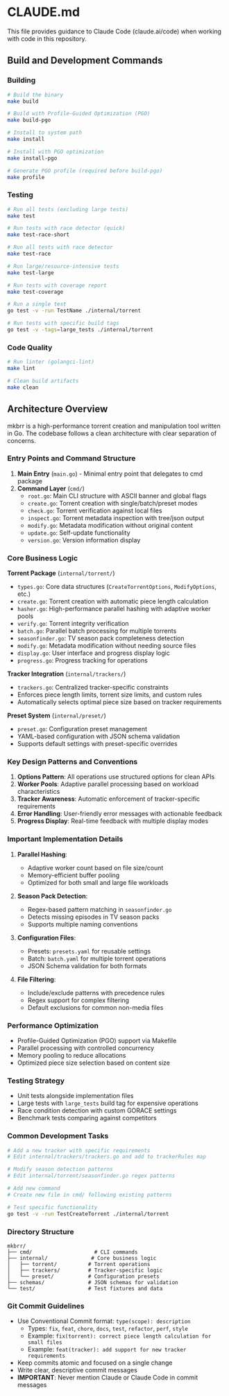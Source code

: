 # CLAUDE.md

This file provides guidance to Claude Code (claude.ai/code) when working with code in this repository.

## Build and Development Commands

### Building
```bash
# Build the binary
make build

# Build with Profile-Guided Optimization (PGO)
make build-pgo

# Install to system path
make install

# Install with PGO optimization
make install-pgo

# Generate PGO profile (required before build-pgo)
make profile
```

### Testing
```bash
# Run all tests (excluding large tests)
make test

# Run tests with race detector (quick)
make test-race-short

# Run all tests with race detector
make test-race

# Run large/resource-intensive tests
make test-large

# Run tests with coverage report
make test-coverage

# Run a single test
go test -v -run TestName ./internal/torrent

# Run tests with specific build tags
go test -v -tags=large_tests ./internal/torrent
```

### Code Quality
```bash
# Run linter (golangci-lint)
make lint

# Clean build artifacts
make clean
```

## Architecture Overview

mkbrr is a high-performance torrent creation and manipulation tool written in Go. The codebase follows a clean architecture with clear separation of concerns.

### Entry Points and Command Structure

1. **Main Entry** (`main.go`) - Minimal entry point that delegates to cmd package
2. **Command Layer** (`cmd/`)
   - `root.go`: Main CLI structure with ASCII banner and global flags
   - `create.go`: Torrent creation with single/batch/preset modes
   - `check.go`: Torrent verification against local files
   - `inspect.go`: Torrent metadata inspection with tree/json output
   - `modify.go`: Metadata modification without original content
   - `update.go`: Self-update functionality
   - `version.go`: Version information display

### Core Business Logic

**Torrent Package** (`internal/torrent/`)
- `types.go`: Core data structures (`CreateTorrentOptions`, `ModifyOptions`, etc.)
- `create.go`: Torrent creation with automatic piece length calculation
- `hasher.go`: High-performance parallel hashing with adaptive worker pools
- `verify.go`: Torrent integrity verification
- `batch.go`: Parallel batch processing for multiple torrents
- `seasonfinder.go`: TV season pack completeness detection
- `modify.go`: Metadata modification without needing source files
- `display.go`: User interface and progress display logic
- `progress.go`: Progress tracking for operations

**Tracker Integration** (`internal/trackers/`)
- `trackers.go`: Centralized tracker-specific constraints
- Enforces piece length limits, torrent size limits, and custom rules
- Automatically selects optimal piece size based on tracker requirements

**Preset System** (`internal/preset/`)
- `preset.go`: Configuration preset management
- YAML-based configuration with JSON schema validation
- Supports default settings with preset-specific overrides

### Key Design Patterns and Conventions

1. **Options Pattern**: All operations use structured options for clean APIs
2. **Worker Pools**: Adaptive parallel processing based on workload characteristics
3. **Tracker Awareness**: Automatic enforcement of tracker-specific requirements
4. **Error Handling**: User-friendly error messages with actionable feedback
5. **Progress Display**: Real-time feedback with multiple display modes

### Important Implementation Details

1. **Parallel Hashing**: 
   - Adaptive worker count based on file size/count
   - Memory-efficient buffer pooling
   - Optimized for both small and large file workloads

2. **Season Pack Detection**:
   - Regex-based pattern matching in `seasonfinder.go`
   - Detects missing episodes in TV season packs
   - Supports multiple naming conventions

3. **Configuration Files**:
   - Presets: `presets.yaml` for reusable settings
   - Batch: `batch.yaml` for multiple torrent operations
   - JSON Schema validation for both formats

4. **File Filtering**:
   - Include/exclude patterns with precedence rules
   - Regex support for complex filtering
   - Default exclusions for common non-media files

### Performance Optimization

- Profile-Guided Optimization (PGO) support via Makefile
- Parallel processing with controlled concurrency
- Memory pooling to reduce allocations
- Optimized piece size selection based on content size

### Testing Strategy

- Unit tests alongside implementation files
- Large tests with `large_tests` build tag for expensive operations
- Race condition detection with custom GORACE settings
- Benchmark tests comparing against competitors

### Common Development Tasks

```bash
# Add a new tracker with specific requirements
# Edit internal/trackers/trackers.go and add to trackerRules map

# Modify season detection patterns
# Edit internal/torrent/seasonfinder.go regex patterns

# Add new command
# Create new file in cmd/ following existing patterns

# Test specific functionality
go test -v -run TestCreateTorrent ./internal/torrent
```

### Directory Structure
```
mkbrr/
├── cmd/                    # CLI commands
├── internal/              # Core business logic
│   ├── torrent/          # Torrent operations
│   ├── trackers/         # Tracker-specific logic
│   └── preset/           # Configuration presets
├── schemas/              # JSON schemas for validation
└── test/                 # Test fixtures and data
```

### Git Commit Guidelines

- Use Conventional Commit format: `type(scope): description`
  - Types: `fix`, `feat`, `chore`, `docs`, `test`, `refactor`, `perf`, `style`
  - Example: `fix(torrent): correct piece length calculation for small files`
  - Example: `feat(tracker): add support for new tracker requirements`
- Keep commits atomic and focused on a single change
- Write clear, descriptive commit messages
- **IMPORTANT**: Never mention Claude or Claude Code in commit messages